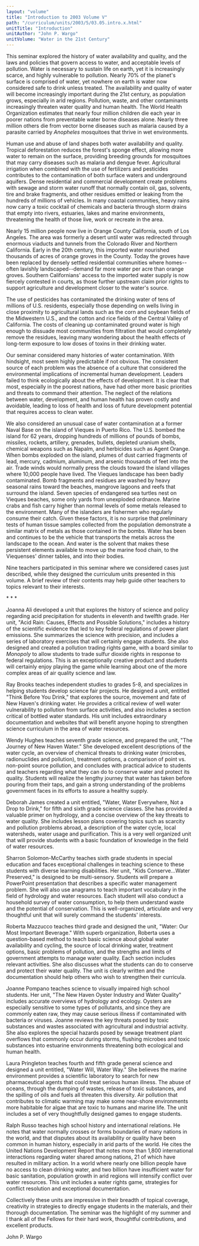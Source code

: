 ```yaml
---
layout: "volume"
title: "Introduction to 2003 Volume V"
path: "/curriculum/units/2003/5/03.05.intro.x.html"
unitTitle: "Introduction"
unitAuthor: "John P. Wargo"
unitVolume: "Water in the 21st Century"
---
```

<body>
<p>
This seminar explored the history of water availability and quality, and the laws and policies that govern access to water, and acceptable levels of pollution.   Water is necessary to sustain life on earth, yet it is increasingly scarce, and highly vulnerable to pollution.  Nearly 70% of the planet's surface is comprised of water, yet nowhere on earth is water now considered safe to drink unless treated.   The availability and quality of water will become increasingly important during the 21st century, as population grows, especially in arid regions.  Pollution, waste, and other contaminants increasingly threaten water quality and human health.   The World Health Organization estimates that nearly four million children die each year in poorer nations from preventable water borne diseases alone.  Nearly three million others die from vector borne diseases such as malaria caused by a parasite carried by
<i>
Anopheles
</i>
mosquitoes that thrive in wet environments.
</p>
<p>
Human use and abuse of land shapes both water availability and quality. Tropical deforestation reduces the forest's sponge effect, allowing more water to remain on the surface, providing breeding grounds for mosquitoes that may carry diseases such as malaria and dengue fever.  Agricultural irrigation when combined with the use of fertilizers and pesticides contributes to the contamination of both surface waters and underground aquifers.  Dense residential and commercial development create problems with sewage and storm water runoff that normally contain oil, gas, solvents, tire and brake fragments, and other residues emitted or leaking from the hundreds of millions of vehicles.  In many coastal communities, heavy rains now carry a toxic cocktail of chemicals and bacteria through storm drains that empty into rivers, estuaries, lakes and marine environments, threatening the health of those live, work or recreate in the area.
</p>
<p>
Nearly 15 million people now live in Orange County California, south of Los Angeles.  The area was formerly a desert until water was redirected through enormous viaducts and tunnels from the Colorado River and Northern California.  Early in the 20th century, this imported water nourished thousands of acres of orange groves in the County.  Today the groves have been replaced by densely settled residential communities where homes--often lavishly landscaped--demand far more water per acre than orange groves.   Southern Californians' access to the imported water supply is now fiercely contested in courts, as those further upstream claim prior rights to support agriculture and development closer to the water's source.
</p>
<p>
The use of pesticides has contaminated the drinking water of tens of millions of U.S. residents, especially those depending on wells living in close proximity to agricultural lands such as the corn and soybean fields of the Midwestern U.S., and the cotton and rice fields of the Central Valley of California.  The costs of cleaning up contaminated ground water is high enough to dissuade most communities from filtration that would completely remove the residues, leaving many wondering about the health effects of long-term exposure to low doses of toxins in their drinking water.
</p>
<p>
Our seminar considered many histories of water contamination.   With hindsight, most seem highly predictable if not obvious.  The consistent source of each problem was the absence of a culture that considered the environmental implications of incremental human development.   Leaders failed to think ecologically about the effects of development.  It is clear that most, especially in the poorest nations, have had other more basic priorities and threats to command their attention.  The neglect of the relations between water, development, and human health has proven costly and avoidable, leading to loss of health and loss of future development potential that requires access to clean water.
</p>
<p>
We also considered an unusual case of water contamination at a former Naval Base on the island of Vieques in Puerto Rico.  The U.S. bombed the island for 62 years, dropping hundreds of millions of pounds of bombs, missiles, rockets, artillery, grenades, bullets, depleted uranium shells, chemical weapons such as Napalm, and herbicides such as Agent Orange.  When bombs exploded on the island, plumes of dust carried fragments of lead, mercury, cadmium, aluminum, and arsenic thousands of feet into the air.  Trade winds would normally press the clouds toward the island villages where 10,000 people have lived.  The Vieques landscape has been badly contaminated.  Bomb fragments and residues are washed by heavy seasonal rains toward the beaches, mangrove lagoons and reefs that surround the island.  Seven species of endangered sea turtles nest on Vieques beaches, some only yards from unexploded ordnance.  Marine crabs and fish carry higher than normal levels of some metals released to the environment.    Many of the islanders are fishermen who regularly consume their catch.  Given these factors, it is no surprise that preliminary tests of human tissue samples collected from the population demonstrate a similar matrix of metals as those contained in the bombs.  Water has been and continues to be the vehicle that transports the metals across the landscape to the ocean.  And water is the solvent that makes these persistent elements available to move up the marine food chain, to the Viequenses' dinner tables, and into their bodies.
</p>
<p>
Nine teachers participated in this seminar where we considered cases just described, while they designed the curriculum units presented in this volume.   A brief review of their contents may help guide other teachers to topics relevant to their interests.
</p>
<p>
*        *        *
</p>
<p>
Joanna Ali developed a unit that explores the history of science and policy regarding acid precipitation for students in eleventh and twelfth grade.  Her unit, "Acid Rain: Causes, Effects and Possible Solutions," includes a history of the scientific evidence that led to key federal regulations of power plant emissions.  She summarizes the science with precision, and includes a series of laboratory exercises that will certainly engage students.  She also designed and created a pollution trading rights game, with a board similar to
<i>
Monopoly
</i>
to allow students to trade sulfur dioxide rights in response to federal regulations.  This is an exceptionally creative product and students will certainly enjoy playing the game while learning about one of the more complex areas of air quality science and law.
</p>
<p>
Ray Brooks teaches independent studies to grades 5-8, and specializes in helping students develop science fair projects.  He designed a unit, entitled "Think Before You Drink," that explores the source, movement and fate of New Haven's drinking water.  He provides a critical review of well water vulnerability to pollution from surface activities, and also includes a section critical of bottled water standards.  His unit includes extraordinary documentation and websites that will benefit anyone hoping to strengthen science curriculum in the area of water resources.
</p>
<p>
Wendy Hughes teaches seventh grade science, and prepared the unit, "The Journey of New Haven Water."  She developed excellent descriptions of the water cycle, an overview of chemical threats to drinking water (microbes, radionuclides and pollution), treatment options, a comparison of point vs. non-point source pollution, and concludes with practical advice to students and teachers regarding what they can do to conserve water and protect its quality.  Students will realize the lengthy journey that water has taken before pouring from their taps, and gain a strong understanding of the problems government faces in its efforts to assure a healthy supply.
</p>
<p>
Deborah James created a unit entitled, "Water, Water Everywhere, Not a Drop to Drink," for fifth and sixth grade science classes.  She has provided a valuable primer on hydrology, and a concise overview of the key threats to water quality.  She includes lesson plans covering topics such as scarcity and pollution problems abroad, a description of the water cycle, local watersheds, water usage and purification.  This is a very well organized unit that will provide students with a basic foundation of knowledge in the field of water resources.
</p>
<p>
Sharron Solomon-McCarthy teaches sixth grade students in special education and faces exceptional challenges in teaching science to these students with diverse learning disabilities.  Her unit, "Kids Conserve…Water Preserved," is designed to be multi-sensory.  Students will prepare a PowerPoint presentation that describes a specific water management problem.  She will also use anagrams to teach important vocabulary in the field of hydrology and water resources.  Each student will also conduct a household survey of water consumption, to help them understand waste and the potential of conservation.  This is well-organized, articulate and very thoughtful unit that will surely command the students' interests.
</p>
<p>
Roberta Mazzucco teaches third grade and designed the unit, "Water: Our Most Important Beverage."  With superb organization, Roberta uses a question-based method to teach basic science about global water availability and cycling, the source of local drinking water, treatment options, basic problems of pollution, and the strengths and limits of government attempts to manage water quality.  Each section includes relevant activities.  She also discusses what the students can do to conserve and protect their water quality.   The unit is clearly written and the documentation should help others who wish to strengthen their curricula.
</p>
<p>
Joanne Pompano teaches science to visually impaired high school students.  Her unit, "The New Haven Oyster Industry and Water Quality" includes accurate overviews of hydrology and ecology.  Oysters are especially sensitive to some types of pollutants, and since they are commonly eaten raw, they may cause serious illness if contaminated with bacteria or viruses.  Joanne reviews the key threats posed by toxic substances and wastes associated with agricultural and industrial activity.  She also explores the special hazards posed by sewage treatment plant overflows that commonly occur during storms, flushing microbes and toxic substances into estuarine environments threatening both ecological and human health.
</p>
<p>
Laura Pringleton teaches fourth and fifth grade general science and designed a unit entitled, "Water Will, Water Way."  She believes the marine environment provides a scientific laboratory to search for new pharmaceutical agents that could treat serious human illness.  The abuse of oceans, through the dumping of wastes, release of toxic substances, and the spilling of oils and fuels all threaten this diversity.   Air pollution that contributes to climatic warming may make some near-shore environments more habitable for algae that are toxic to humans and marine life.  The unit includes a set of very thoughtfully designed games to engage students.
</p>
<p>
Ralph Russo teaches high school history and international relations.  He notes that water normally crosses or forms boundaries of many nations in the world, and that disputes about its availability or quality have been common in human history, especially in arid parts of the world.  He cites the United Nations Development Report that notes more than 1,800 international interactions regarding water shared among nations, 21 of which have resulted in military action.  In a world where nearly one billion people have no access to clean drinking water, and two billion have insufficient water for basic sanitation, population growth in arid regions will intensify conflict over water resources.  This unit includes a water rights game, strategies for conflict resolution and exceptional documentation.
</p>
<p>
Collectively these units are impressive in their breadth of topical coverage, creativity in strategies to directly engage students in the materials, and their thorough documentation.  The seminar was the highlight of my summer and I thank all of the Fellows for their hard work, thoughtful contributions, and excellent products.
</p>
<p>
John P. Wargo
</p>
</body>